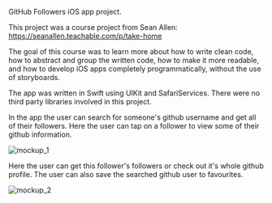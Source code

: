 
GitHub Followers iOS app project.

This project was a course project from Sean Allen: https://seanallen.teachable.com/p/take-home

The goal of this course was to learn more about how to write clean code, how to abstract and group the written code,
how to make it more readable, and how to develop iOS apps completely programmatically, without the use of storyboards.

The app was written in Swift using UIKit and SafariServices. There were no third party libraries involved in this project.

In the app the user can search for someone's github username and get all of their followers. Here the user can tap on a 
follower to view some of their github information.

![mockup_1](https://user-images.githubusercontent.com/44786735/73644075-f643a380-4674-11ea-8c90-36e20c2785c7.png)

Here the user can get this follower's followers or check out it's whole github profile.
The user can also save the searched github user to favourites.

![mockup_2](https://user-images.githubusercontent.com/44786735/73644414-a6191100-4675-11ea-9ae1-50d5bd49d1b6.png)
